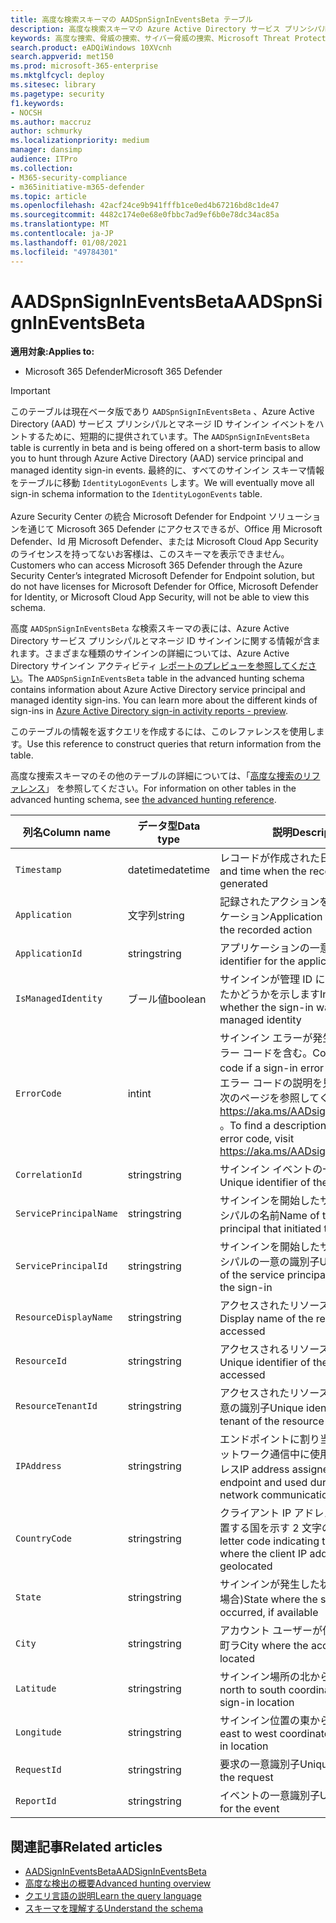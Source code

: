 ```yaml
---
title: 高度な検索スキーマの AADSpnSignInEventsBeta テーブル
description: 高度な検索スキーマの Azure Active Directory サービス プリンシパルと管理対象 ID サインイン イベント テーブルに関連付けられている情報について説明します。
keywords: 高度な捜索、脅威の捜索、サイバー脅威の捜索、Microsoft Threat Protection、Microsoft 365、mtp、m365、検索、クエリ、テレメトリ、スキーマ リファレンス、kusto、テーブル、列、データ型、説明、AlertInfo、アラート、エンティティ、証拠、ファイル、IP アドレス、デバイス、コンピューター、ユーザー、アカウント、ID、AAD
search.product: eADQiWindows 10XVcnh
search.appverid: met150
ms.prod: microsoft-365-enterprise
ms.mktglfcycl: deploy
ms.sitesec: library
ms.pagetype: security
f1.keywords:
- NOCSH
ms.author: maccruz
author: schmurky
ms.localizationpriority: medium
manager: dansimp
audience: ITPro
ms.collection:
- M365-security-compliance
- m365initiative-m365-defender
ms.topic: article
ms.openlocfilehash: 42acf24ce9b941fffb1ce0ed4b67216bd8c1de47
ms.sourcegitcommit: 4482c174e0e68e0fbbc7ad9ef6b0e78dc34ac85a
ms.translationtype: MT
ms.contentlocale: ja-JP
ms.lasthandoff: 01/08/2021
ms.locfileid: "49784301"
---
```

# <a name="aadspnsignineventsbeta"></a><span data-ttu-id="f3cb2-104">AADSpnSignInEventsBeta</span><span class="sxs-lookup"><span data-stu-id="f3cb2-104">AADSpnSignInEventsBeta</span></span>

<span data-ttu-id="f3cb2-105">**適用対象:**</span><span class="sxs-lookup"><span data-stu-id="f3cb2-105">**Applies to:**</span></span>

- <span data-ttu-id="f3cb2-106">Microsoft 365 Defender</span><span class="sxs-lookup"><span data-stu-id="f3cb2-106">Microsoft 365 Defender</span></span>

>[!IMPORTANT]
> <span data-ttu-id="f3cb2-107">このテーブルは現在ベータ版であり `AADSpnSignInEventsBeta` 、Azure Active Directory (AAD) サービス プリンシパルとマネージ ID サインイン イベントをハントするために、短期的に提供されています。</span><span class="sxs-lookup"><span data-stu-id="f3cb2-107">The `AADSpnSignInEventsBeta` table is currently in beta and is being offered on a short-term basis to allow you to hunt through Azure Active Directory (AAD) service principal and managed identity sign-in events.</span></span> <span data-ttu-id="f3cb2-108">最終的に、すべてのサインイン スキーマ情報をテーブルに移動 `IdentityLogonEvents` します。</span><span class="sxs-lookup"><span data-stu-id="f3cb2-108">We will eventually move all sign-in schema information to the `IdentityLogonEvents` table.</span></span><br><br>
> <span data-ttu-id="f3cb2-109">Azure Security Center の統合 Microsoft Defender for Endpoint ソリューションを通じて Microsoft 365 Defender にアクセスできるが、Office 用 Microsoft Defender、Id 用 Microsoft Defender、または Microsoft Cloud App Security のライセンスを持ってないお客様は、このスキーマを表示できません。</span><span class="sxs-lookup"><span data-stu-id="f3cb2-109">Customers who can access Microsoft 365 Defender through the Azure Security Center’s integrated Microsoft Defender for Endpoint solution, but do not have licenses for Microsoft Defender for Office, Microsoft Defender for Identity, or Microsoft Cloud App Security, will not be able to view this schema.</span></span> 



<span data-ttu-id="f3cb2-110">高度 `AADSpnSignInEventsBeta` な検索スキーマの表には、Azure Active Directory サービス プリンシパルとマネージ ID サインインに関する情報が含まれます。さまざまな種類のサインインの詳細については、Azure Active Directory サインイン アクティビティ [レポートのプレビューを参照してください](https://docs.microsoft.com/azure/active-directory/reports-monitoring/concept-all-sign-ins)。</span><span class="sxs-lookup"><span data-stu-id="f3cb2-110">The `AADSpnSignInEventsBeta` table in the advanced hunting schema contains information about Azure Active Directory service principal and managed identity sign-ins. You can learn more about the different kinds of sign-ins in [Azure Active Directory sign-in activity reports - preview](https://docs.microsoft.com/azure/active-directory/reports-monitoring/concept-all-sign-ins).</span></span>

<span data-ttu-id="f3cb2-111">このテーブルの情報を返すクエリを作成するには、このレファレンスを使用します。</span><span class="sxs-lookup"><span data-stu-id="f3cb2-111">Use this reference to construct queries that return information from the table.</span></span>

<span data-ttu-id="f3cb2-112">高度な捜索スキーマのその他のテーブルの詳細については、「[高度な捜索のリファレンス](https://docs.microsoft.com/windows/security/threat-protection/microsoft-defender-atp/advanced-hunting-reference)」 を参照してください。</span><span class="sxs-lookup"><span data-stu-id="f3cb2-112">For information on other tables in the advanced hunting schema, see [the advanced hunting reference](https://docs.microsoft.com/windows/security/threat-protection/microsoft-defender-atp/advanced-hunting-reference).</span></span>





| <span data-ttu-id="f3cb2-113">列名</span><span class="sxs-lookup"><span data-stu-id="f3cb2-113">Column name</span></span>     | <span data-ttu-id="f3cb2-114">データ型</span><span class="sxs-lookup"><span data-stu-id="f3cb2-114">Data type</span></span> | <span data-ttu-id="f3cb2-115">説明</span><span class="sxs-lookup"><span data-stu-id="f3cb2-115">Description</span></span>   |
| ----- | ----- | ---- |
| `Timestamp` | <span data-ttu-id="f3cb2-116">datetime</span><span class="sxs-lookup"><span data-stu-id="f3cb2-116">datetime</span></span>      | <span data-ttu-id="f3cb2-117">レコードが作成された日付と時刻</span><span class="sxs-lookup"><span data-stu-id="f3cb2-117">Date and time when the record was generated</span></span>                                                                                                     |
| `Application`          | <span data-ttu-id="f3cb2-118">文字列</span><span class="sxs-lookup"><span data-stu-id="f3cb2-118">string</span></span>        | <span data-ttu-id="f3cb2-119">記録されたアクションを実行したアプリケーション</span><span class="sxs-lookup"><span data-stu-id="f3cb2-119">Application that performed the recorded action</span></span>                                                                                                   |
| `ApplicationId`        | <span data-ttu-id="f3cb2-120">string</span><span class="sxs-lookup"><span data-stu-id="f3cb2-120">string</span></span>        | <span data-ttu-id="f3cb2-121">アプリケーションの一意識別子</span><span class="sxs-lookup"><span data-stu-id="f3cb2-121">Unique identifier for the application</span></span>                                                                                                           |
| `IsManagedIdentity`    | <span data-ttu-id="f3cb2-122">ブール値</span><span class="sxs-lookup"><span data-stu-id="f3cb2-122">boolean</span></span>       | <span data-ttu-id="f3cb2-123">サインインが管理 ID によって開始されたかどうかを示します</span><span class="sxs-lookup"><span data-stu-id="f3cb2-123">Indicates whether the sign-in was initiated by a managed identity</span></span>                                                                               |
| `ErrorCode`            | <span data-ttu-id="f3cb2-124">int</span><span class="sxs-lookup"><span data-stu-id="f3cb2-124">int</span></span>        | <span data-ttu-id="f3cb2-125">サインイン エラーが発生した場合のエラー コードを含む。</span><span class="sxs-lookup"><span data-stu-id="f3cb2-125">Contains the error code if a sign-in error occurs.</span></span> <span data-ttu-id="f3cb2-126">特定のエラー コードの説明を見つけるには、次のページを参照してください <https://aka.ms/AADsigninsErrorCodes> 。</span><span class="sxs-lookup"><span data-stu-id="f3cb2-126">To find a description of a specific error code, visit <https://aka.ms/AADsigninsErrorCodes>.</span></span> |
| `CorrelationId`        | <span data-ttu-id="f3cb2-127">string</span><span class="sxs-lookup"><span data-stu-id="f3cb2-127">string</span></span>        | <span data-ttu-id="f3cb2-128">サインイン イベントの一意識別子</span><span class="sxs-lookup"><span data-stu-id="f3cb2-128">Unique identifier of the sign-in event</span></span>                                                                                                          |
| `ServicePrincipalName` | <span data-ttu-id="f3cb2-129">string</span><span class="sxs-lookup"><span data-stu-id="f3cb2-129">string</span></span>        | <span data-ttu-id="f3cb2-130">サインインを開始したサービス プリンシパルの名前</span><span class="sxs-lookup"><span data-stu-id="f3cb2-130">Name of the service principal that initiated the sign-in</span></span>                                                                                        |
| `ServicePrincipalId`   | <span data-ttu-id="f3cb2-131">string</span><span class="sxs-lookup"><span data-stu-id="f3cb2-131">string</span></span>        | <span data-ttu-id="f3cb2-132">サインインを開始したサービス プリンシパルの一意の識別子</span><span class="sxs-lookup"><span data-stu-id="f3cb2-132">Unique identifier of the service principal that initiated the sign-in</span></span>                                                                           |
| `ResourceDisplayName`  | <span data-ttu-id="f3cb2-133">string</span><span class="sxs-lookup"><span data-stu-id="f3cb2-133">string</span></span>        | <span data-ttu-id="f3cb2-134">アクセスされたリソースの表示名</span><span class="sxs-lookup"><span data-stu-id="f3cb2-134">Display name of the resource accessed</span></span>                                                                                                           |
| `ResourceId`           | <span data-ttu-id="f3cb2-135">string</span><span class="sxs-lookup"><span data-stu-id="f3cb2-135">string</span></span>        | <span data-ttu-id="f3cb2-136">アクセスされるリソースの一意の識別子</span><span class="sxs-lookup"><span data-stu-id="f3cb2-136">Unique identifier of the resource accessed</span></span>                                                                                                      |
| `ResourceTenantId`     | <span data-ttu-id="f3cb2-137">string</span><span class="sxs-lookup"><span data-stu-id="f3cb2-137">string</span></span>        | <span data-ttu-id="f3cb2-138">アクセスされたリソースのテナントの一意の識別子</span><span class="sxs-lookup"><span data-stu-id="f3cb2-138">Unique identifier of the tenant of the resource accessed</span></span>                                                                                        |
| `IPAddress`            | <span data-ttu-id="f3cb2-139">string</span><span class="sxs-lookup"><span data-stu-id="f3cb2-139">string</span></span>        | <span data-ttu-id="f3cb2-140">エンドポイントに割り当て、関連するネットワーク通信中に使用される IP アドレス</span><span class="sxs-lookup"><span data-stu-id="f3cb2-140">IP address assigned to the endpoint and used during related network communications</span></span>                                                              |
| `CountryCode`          | <span data-ttu-id="f3cb2-141">string</span><span class="sxs-lookup"><span data-stu-id="f3cb2-141">string</span></span>        | <span data-ttu-id="f3cb2-142">クライアント IP アドレスが地理的に位置する国を示す 2 文字のコード</span><span class="sxs-lookup"><span data-stu-id="f3cb2-142">Two-letter code indicating the country where the client IP address is geolocated</span></span>                                                                |
| `State`                | <span data-ttu-id="f3cb2-143">string</span><span class="sxs-lookup"><span data-stu-id="f3cb2-143">string</span></span>        | <span data-ttu-id="f3cb2-144">サインインが発生した状態 (使用可能な場合)</span><span class="sxs-lookup"><span data-stu-id="f3cb2-144">State where the sign-in occurred, if available</span></span>                                                                                                  |
| `City`                 | <span data-ttu-id="f3cb2-145">string</span><span class="sxs-lookup"><span data-stu-id="f3cb2-145">string</span></span>        | <span data-ttu-id="f3cb2-146">アカウント ユーザーが位置する市区町町ラ</span><span class="sxs-lookup"><span data-stu-id="f3cb2-146">City where the account user is located</span></span>                                                                                                          |
| `Latitude`             | <span data-ttu-id="f3cb2-147">string</span><span class="sxs-lookup"><span data-stu-id="f3cb2-147">string</span></span>        | <span data-ttu-id="f3cb2-148">サインイン場所の北から南の座標</span><span class="sxs-lookup"><span data-stu-id="f3cb2-148">The north to south coordinates of the sign-in location</span></span>                                                                                          |
| `Longitude`            | <span data-ttu-id="f3cb2-149">string</span><span class="sxs-lookup"><span data-stu-id="f3cb2-149">string</span></span>        | <span data-ttu-id="f3cb2-150">サインイン位置の東から西への座標</span><span class="sxs-lookup"><span data-stu-id="f3cb2-150">The east to west coordinates of the sign-in location</span></span>                                                                                            |
| `RequestId`            | <span data-ttu-id="f3cb2-151">string</span><span class="sxs-lookup"><span data-stu-id="f3cb2-151">string</span></span>        | <span data-ttu-id="f3cb2-152">要求の一意識別子</span><span class="sxs-lookup"><span data-stu-id="f3cb2-152">Unique identifier of the request</span></span>                                                                                                                |
|`ReportId` | <span data-ttu-id="f3cb2-153">string</span><span class="sxs-lookup"><span data-stu-id="f3cb2-153">string</span></span> | <span data-ttu-id="f3cb2-154">イベントの一意識別子</span><span class="sxs-lookup"><span data-stu-id="f3cb2-154">Unique identifier for the event</span></span> | 

 

## <a name="related-articles"></a><span data-ttu-id="f3cb2-155">関連記事</span><span class="sxs-lookup"><span data-stu-id="f3cb2-155">Related articles</span></span>

-   [<span data-ttu-id="f3cb2-156">AADSignInEventsBeta</span><span class="sxs-lookup"><span data-stu-id="f3cb2-156">AADSignInEventsBeta</span></span>](https://docs.microsoft.com/microsoft-365/security/mtp/advanced-hunting-aadsignineventsbeta-table)
-   [<span data-ttu-id="f3cb2-157">高度な検出の概要</span><span class="sxs-lookup"><span data-stu-id="f3cb2-157">Advanced hunting overview</span></span>](https://docs.microsoft.com/windows/security/threat-protection/microsoft-defender-atp/advanced-hunting-overview)
-   [<span data-ttu-id="f3cb2-158">クエリ言語の説明</span><span class="sxs-lookup"><span data-stu-id="f3cb2-158">Learn the query language</span></span>](https://docs.microsoft.com/windows/security/threat-protection/microsoft-defender-atp/advanced-hunting-query-language)
-   [<span data-ttu-id="f3cb2-159">スキーマを理解する</span><span class="sxs-lookup"><span data-stu-id="f3cb2-159">Understand the schema</span></span>](https://docs.microsoft.com/windows/security/threat-protection/microsoft-defender-atp/advanced-hunting-schema-reference)

